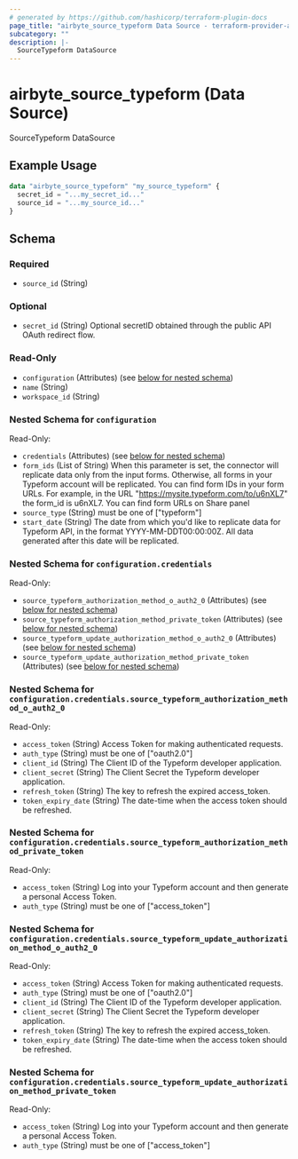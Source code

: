 ```yaml
---
# generated by https://github.com/hashicorp/terraform-plugin-docs
page_title: "airbyte_source_typeform Data Source - terraform-provider-airbyte"
subcategory: ""
description: |-
  SourceTypeform DataSource
---
```


# airbyte_source_typeform (Data Source)

SourceTypeform DataSource

## Example Usage

```terraform
data "airbyte_source_typeform" "my_source_typeform" {
  secret_id = "...my_secret_id..."
  source_id = "...my_source_id..."
}
```

<!-- schema generated by tfplugindocs -->
## Schema

### Required

- `source_id` (String)

### Optional

- `secret_id` (String) Optional secretID obtained through the public API OAuth redirect flow.

### Read-Only

- `configuration` (Attributes) (see [below for nested schema](#nestedatt--configuration))
- `name` (String)
- `workspace_id` (String)

<a id="nestedatt--configuration"></a>
### Nested Schema for `configuration`

Read-Only:

- `credentials` (Attributes) (see [below for nested schema](#nestedatt--configuration--credentials))
- `form_ids` (List of String) When this parameter is set, the connector will replicate data only from the input forms. Otherwise, all forms in your Typeform account will be replicated. You can find form IDs in your form URLs. For example, in the URL "https://mysite.typeform.com/to/u6nXL7" the form_id is u6nXL7. You can find form URLs on Share panel
- `source_type` (String) must be one of ["typeform"]
- `start_date` (String) The date from which you'd like to replicate data for Typeform API, in the format YYYY-MM-DDT00:00:00Z. All data generated after this date will be replicated.

<a id="nestedatt--configuration--credentials"></a>
### Nested Schema for `configuration.credentials`

Read-Only:

- `source_typeform_authorization_method_o_auth2_0` (Attributes) (see [below for nested schema](#nestedatt--configuration--credentials--source_typeform_authorization_method_o_auth2_0))
- `source_typeform_authorization_method_private_token` (Attributes) (see [below for nested schema](#nestedatt--configuration--credentials--source_typeform_authorization_method_private_token))
- `source_typeform_update_authorization_method_o_auth2_0` (Attributes) (see [below for nested schema](#nestedatt--configuration--credentials--source_typeform_update_authorization_method_o_auth2_0))
- `source_typeform_update_authorization_method_private_token` (Attributes) (see [below for nested schema](#nestedatt--configuration--credentials--source_typeform_update_authorization_method_private_token))

<a id="nestedatt--configuration--credentials--source_typeform_authorization_method_o_auth2_0"></a>
### Nested Schema for `configuration.credentials.source_typeform_authorization_method_o_auth2_0`

Read-Only:

- `access_token` (String) Access Token for making authenticated requests.
- `auth_type` (String) must be one of ["oauth2.0"]
- `client_id` (String) The Client ID of the Typeform developer application.
- `client_secret` (String) The Client Secret the Typeform developer application.
- `refresh_token` (String) The key to refresh the expired access_token.
- `token_expiry_date` (String) The date-time when the access token should be refreshed.


<a id="nestedatt--configuration--credentials--source_typeform_authorization_method_private_token"></a>
### Nested Schema for `configuration.credentials.source_typeform_authorization_method_private_token`

Read-Only:

- `access_token` (String) Log into your Typeform account and then generate a personal Access Token.
- `auth_type` (String) must be one of ["access_token"]


<a id="nestedatt--configuration--credentials--source_typeform_update_authorization_method_o_auth2_0"></a>
### Nested Schema for `configuration.credentials.source_typeform_update_authorization_method_o_auth2_0`

Read-Only:

- `access_token` (String) Access Token for making authenticated requests.
- `auth_type` (String) must be one of ["oauth2.0"]
- `client_id` (String) The Client ID of the Typeform developer application.
- `client_secret` (String) The Client Secret the Typeform developer application.
- `refresh_token` (String) The key to refresh the expired access_token.
- `token_expiry_date` (String) The date-time when the access token should be refreshed.


<a id="nestedatt--configuration--credentials--source_typeform_update_authorization_method_private_token"></a>
### Nested Schema for `configuration.credentials.source_typeform_update_authorization_method_private_token`

Read-Only:

- `access_token` (String) Log into your Typeform account and then generate a personal Access Token.
- `auth_type` (String) must be one of ["access_token"]



